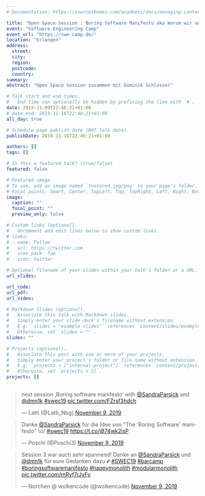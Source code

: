 ```yaml
---
# Documentation: https://sourcethemes.com/academic/docs/managing-content/

title: "Open Space Session : Boring Software Manifesto aka Warum wir uns gegen Microservice entschieden haben?"
event: "Software Engineering Camp"
event_url: "https://swe-camp.de/"
location: "Erlangen"
address:
  street:
  city:
  region:
  postcode:
  country:
summary:
abstract: "Open Space Session zusammen mit Dominik Schlosser"

# Talk start and end times.
#   End time can optionally be hidden by prefixing the line with `#`.
date: 2019-11-09T22:46:21+01:00
# date_end: 2019-11-16T22:46:21+01:00
all_day: true

# Schedule page publish date (NOT talk date).
publishDate: 2019-11-16T22:46:21+01:00

authors: []
tags: []

# Is this a featured talk? (true/false)
featured: false

# Featured image
# To use, add an image named `featured.jpg/png` to your page's folder.
# Focal points: Smart, Center, TopLeft, Top, TopRight, Left, Right, BottomLeft, Bottom, BottomRight.
image:
  caption: ""
  focal_point: ""
  preview_only: false

# Custom links (optional).
#   Uncomment and edit lines below to show custom links.
# links:
# - name: Follow
#   url: https://twitter.com
#   icon_pack: fab
#   icon: twitter

# Optional filename of your slides within your talk's folder or a URL.
url_slides:

url_code:
url_pdf:
url_video:

# Markdown Slides (optional).
#   Associate this talk with Markdown slides.
#   Simply enter your slide deck's filename without extension.
#   E.g. `slides = "example-slides"` references `content/slides/example-slides.md`.
#   Otherwise, set `slides = ""`.
slides: ""

# Projects (optional).
#   Associate this post with one or more of your projects.
#   Simply enter your project's folder or file name without extension.
#   E.g. `projects = ["internal-project"]` references `content/project/deep-learning/index.md`.
#   Otherwise, set `projects = []`.
projects: []
---
```


<blockquote class="twitter-tweet" data-partner="tweetdeck"><p lang="en" dir="ltr">next session ‚Boring software manifesto‘ with <a href="https://twitter.com/SandraParsick?ref_src=twsrc%5Etfw">@SandraParsick</a> and <a href="https://twitter.com/dmn1k?ref_src=twsrc%5Etfw">@dmn1k</a> <a href="https://twitter.com/hashtag/swec19?src=hash&amp;ref_src=twsrc%5Etfw">#swec19</a> <a href="https://t.co/FZrsf3hdch">pic.twitter.com/FZrsf3hdch</a></p>&mdash; Latti (@Latti_Nbg) <a href="https://twitter.com/Latti_Nbg/status/1193154087564525569?ref_src=twsrc%5Etfw">November 9, 2019</a></blockquote>
<script async src="https://platform.twitter.com/widgets.js" charset="utf-8"></script>

<blockquote class="twitter-tweet" data-partner="tweetdeck"><p lang="de" dir="ltr">Danke <a href="https://twitter.com/SandraParsick?ref_src=twsrc%5Etfw">@SandraParsick</a> für die Idee von &quot;The &#39;Boring Software&#39; manifesto&quot; \o/ <a href="https://twitter.com/hashtag/swec19?src=hash&amp;ref_src=twsrc%5Etfw">#swec19</a> <a href="https://t.co/iB74wk2isP">https://t.co/iB74wk2isP</a></p>&mdash; Poschi (@Poschi3) <a href="https://twitter.com/Poschi3/status/1193160711561715717?ref_src=twsrc%5Etfw">November 9, 2019</a></blockquote>
<script async src="https://platform.twitter.com/widgets.js" charset="utf-8"></script>

<blockquote class="twitter-tweet" data-partner="tweetdeck"><p lang="de" dir="ltr">Session 3 war auch sehr spannend! Danke an <a href="https://twitter.com/SandraParsick?ref_src=twsrc%5Etfw">@SandraParsick</a> und <a href="https://twitter.com/dmn1k?ref_src=twsrc%5Etfw">@dmn1k</a> für eure Gedanken dazu 💕 <a href="https://twitter.com/hashtag/SWEC19?src=hash&amp;ref_src=twsrc%5Etfw">#SWEC19</a> <a href="https://twitter.com/hashtag/barcamp?src=hash&amp;ref_src=twsrc%5Etfw">#barcamp</a> <a href="https://twitter.com/hashtag/boringsoftwaremanifesto?src=hash&amp;ref_src=twsrc%5Etfw">#boringsoftwaremanifesto</a> <a href="https://twitter.com/hashtag/happymonolith?src=hash&amp;ref_src=twsrc%5Etfw">#happymonolith</a> <a href="https://twitter.com/hashtag/modularmonolith?src=hash&amp;ref_src=twsrc%5Etfw">#modularmonolith</a> <a href="https://t.co/mRyf7rJyFy">pic.twitter.com/mRyf7rJyFy</a></p>&mdash; Norchen @ wolkencode (@wolkencode) <a href="https://twitter.com/wolkencode/status/1193209103344164865?ref_src=twsrc%5Etfw">November 9, 2019</a></blockquote>
<script async src="https://platform.twitter.com/widgets.js" charset="utf-8"></script>
